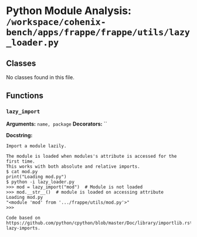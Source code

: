 # Python Module Analysis: `/workspace/cohenix-bench/apps/frappe/frappe/utils/lazy_loader.py`

## Classes

No classes found in this file.


## Functions

### `lazy_import`
**Arguments:** `name, package`
**Decorators:** ``

**Docstring:**
```
Import a module lazily.

The module is loaded when modules's attribute is accessed for the first time.
This works with both absolute and relative imports.
$ cat mod.py
print("Loading mod.py")
$ python -i lazy_loader.py
>>> mod = lazy_import("mod")  # Module is not loaded
>>> mod.__str__()  # module is loaded on accessing attribute
Loading mod.py
"<module 'mod' from '.../frappe/utils/mod.py'>"
>>>

Code based on https://github.com/python/cpython/blob/master/Doc/library/importlib.rst#implementing-lazy-imports.
```

